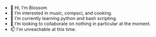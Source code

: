 - 👋 Hi, I’m Blossom
- 👀 I’m interested in music, compsci, and cooking.
- 🌱 I’m currently learning python and bash scripting.
- 💞️ I’m looking to collaborate on nothing in particular at the moment.
- 📫 I'm unreachable at this time.

<!---
cflanagan/cflanagan is a ✨ special ✨ repository because its `README.md` (this file) appears on your GitHub profile.
You can click the Preview link to take a look at your changes.
--->
